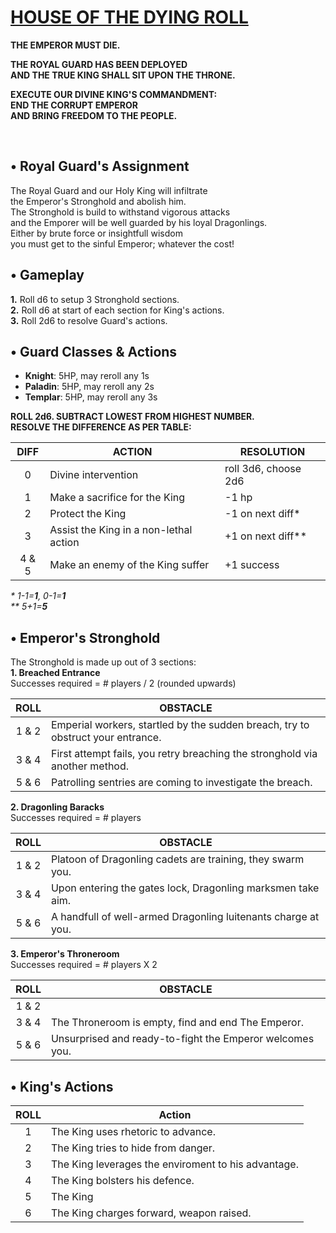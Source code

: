 <!-- <img src="https://raw.githubusercontent.com/roelosaurus/house-of-the-dying-roll/master/cover.jpg" width="425"> -->

# [HOUSE OF THE DYING ROLL](https://raw.githubusercontent.com/roelosaurus/house-of-the-dying-roll/master/cover.jpg)

**THE EMPEROR MUST DIE.**  
  
**THE ROYAL GUARD HAS BEEN DEPLOYED**  
**AND THE TRUE KING SHALL SIT UPON THE THRONE.**  
  
**EXECUTE OUR DIVINE KING'S COMMANDMENT:**  
**END THE CORRUPT EMPEROR**  
**AND BRING FREEDOM TO THE PEOPLE.**  



<br/>



## • Royal Guard's Assignment

The Royal Guard and our Holy King will infiltrate  
the Emperor's Stronghold and abolish him.  
The Stronghold is build to withstand vigorous attacks  
and the Emporer will be well guarded by his loyal Dragonlings.  
Either by brute force or insightfull wisdom  
you must get to the sinful Emperor; whatever the cost!  



## • Gameplay

**1.** Roll d6 to setup 3 Stronghold sections.  
**2.** Roll d6 at start of each section for King's actions.  
**3.** Roll 2d6 to resolve Guard's actions.



## • Guard Classes & Actions

- **Knight**: 5HP, may reroll any 1s  
- **Paladin**: 5HP, may reroll any 2s  
- **Templar**: 5HP, may reroll any 3s  

**ROLL 2d6. SUBTRACT LOWEST FROM HIGHEST NUMBER.**  
**RESOLVE THE DIFFERENCE AS PER TABLE:**
 
DIFF  |                   ACTION               |    RESOLUTION
:---: | -------------------------------------- | --------------------
  0   | Divine intervention                    | roll 3d6, choose 2d6
  1   | Make a sacrifice for the King          | -1 hp
  2   | Protect the King                       | -1 on next diff*
  3   | Assist the King in a non-lethal action | +1 on next diff**
4 & 5 | Make an enemy of the King suffer       | +1 success

*&ast; 1-1=**1**, 0-1=**1***  
*&ast;&ast; 5+1=**5***

<!-- https://anydice.com/program/2bd5 -->



## • Emperor's Stronghold
 
The Stronghold is made up out of 3 sections:  
**1. Breached Entrance**  
Successes required = # players / 2 (rounded upwards)

ROLL  | OBSTACLE
:---: | --------
1 & 2 | Emperial workers, startled by the sudden breach, try to obstruct your entrance.
3 & 4 | First attempt fails, you retry breaching the stronghold via another method.
5 & 6 | Patrolling sentries are coming to investigate the breach.

**2. Dragonling Baracks**  
Successes required = # players

ROLL  | OBSTACLE
:---: | --------
1 & 2 | Platoon of Dragonling cadets are training, they swarm you.
3 & 4 | Upon entering the gates lock, Dragonling marksmen take aim.
5 & 6 | A handfull of well-armed Dragonling luitenants charge at you.

**3. Emperor's Throneroom**  
Successes required = # players X 2

ROLL  | OBSTACLE
:---: | --------
1 & 2 | 
3 & 4 | The Throneroom is empty, find and end The Emperor.
5 & 6 | Unsurprised and ready-to-fight the Emperor welcomes you.



## • King's Actions

ROLL  | Action
:---: | --------
  1   | The King uses rhetoric to advance.
  2   | The King tries to hide from danger. 
  3   | The King leverages the enviroment to his advantage.
  4   | The King bolsters his defence.
  5   | The King 
  6   | The King charges forward, weapon raised.
